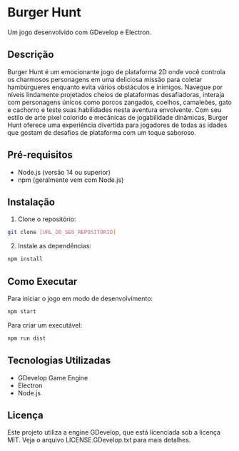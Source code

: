 # Burger Hunt

Um jogo desenvolvido com GDevelop e Electron.

## Descrição
          
Burger Hunt é um emocionante jogo de plataforma 2D onde você controla os charmosos personagens em uma deliciosa missão para coletar hambúrgueres enquanto evita vários obstáculos e inimigos. Navegue por níveis lindamente projetados cheios de plataformas desafiadoras, interaja com personagens únicos como porcos zangados, coelhos, camaleões, gato e cachorro e teste suas habilidades nesta aventura envolvente. Com seu estilo de arte pixel colorido e mecânicas de jogabilidade dinâmicas, Burger Hunt oferece uma experiência divertida para jogadores de todas as idades que gostam de desafios de plataforma com um toque saboroso.
        
## Pré-requisitos

- Node.js (versão 14 ou superior)
- npm (geralmente vem com Node.js)

## Instalação

1. Clone o repositório:
```bash
git clone [URL_DO_SEU_REPOSITÓRIO]
```

2. Instale as dependências:
```bash
npm install
```

## Como Executar

Para iniciar o jogo em modo de desenvolvimento:
```bash
npm start
```

Para criar um executável:
```bash
npm run dist
```

## Tecnologias Utilizadas

- GDevelop Game Engine
- Electron
- Node.js

## Licença

Este projeto utiliza a engine GDevelop, que está licenciada sob a licença MIT. Veja o arquivo LICENSE.GDevelop.txt para mais detalhes.
